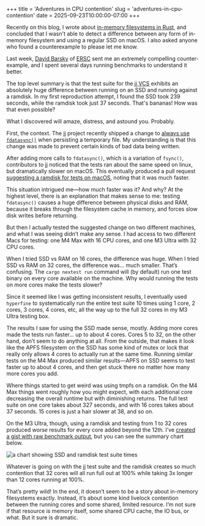 +++
title = 'Adventures in CPU contention'
slug = 'adventures-in-cpu-contention'
date = 2025-09-23T10:00:00-07:00
+++

Recently on this blog, I wrote about [in-memory filesystems in Rust](/2025/08/18/in-memory-filesystems-in-rust/), and concluded that I wasn't able to detect a difference between any form of in-memory filesystem and using a regular SSD on macOS. I also asked anyone who found a counterexample to please let me know.

Last week, [David Barsky](https://davidbarsky.com) of [ERSC](https://ersc.io) sent me an extremely compelling counter-example, and I spent several days running benchmarks to understand it better.

The top level summary is that the test suite for the [jj VCS](http://github.com/jj-vcs/jj/) exhibits an absolutely huge difference between running on an SSD and running against a ramdisk. In my first reproduction attempt, I found the SSD took 239 seconds, while the ramdisk took just 37 seconds. That's bananas! How was that even possible?

What I discovered will amaze, distress, and astound you. Probably.

First, the context. The jj project recently shipped a change to [always use `fdatasync()`](https://github.com/jj-vcs/jj/pull/7375) when persisting a temporary file. My understanding is that this change was made to prevent certain kinds of bad data being written.

After adding more calls to `fdatasync()`, which is a variation of `fsync()`, contributors to jj noticed that the tests ran about the same speed on linux, but dramatically slower on macOS. This eventually produced a pull request [suggesting a ramdisk for tests on macOS](https://github.com/jj-vcs/jj/pull/7493), noting that it was much faster.

This situation intrigued me—how much faster was it? And why? At the highest level, there is an explanation that makes sense to me: testing `fdatasync()` causes a huge difference between physical disks and RAM, because it breaks through the filesystem cache in memory, and forces slow disk writes before returning.

But then I actually tested the suggested change on two different machines, and what I was seeing didn’t make any sense. I had access to two different Macs for testing: one M4 Max with 16 CPU cores, and one M3 Ultra with 32 CPU cores.

When I tried SSD vs RAM on 16 cores, the difference was huge. When I tried SSD vs RAM on 32 cores, the difference was… much smaller. That’s confusing. The `cargo nextest run` command will (by default) run one test binary on every core available on the machine. Why would running the tests on more cores make the tests slower?

Since it seemed like I was getting inconsistent results, I eventually used `hyperfine` to systematically run the entire test suite 10 times using 1 core, 2 cores, 3 cores, 4 cores, etc, all the way up to the full 32 cores in my M3 Ultra testing box.

The results I saw for using the SSD made sense, mostly. Adding more cores made the tests run faster… up to about 4 cores. Cores 5 to 32, on the other hand, don’t seem to do anything at all. From the outside, that makes it look like the APFS filesystem on the SSD has some kind of mutex or lock that really only allows 4 cores to actually run at the same time. Running similar tests on the M4 Max produced similar results—APFS on SSD seems to test faster up to about 4 cores, and then get stuck there no matter how many more cores you add.

Where things started to get weird was using tmpfs on a ramdisk. On the M4 Max things went roughly how you might expect, with each additional core decreasing the overall runtime but with diminishing returns. The full test suite on one core takes about 327 seconds, and with 16 cores takes about 37 seconds. 15 cores is just a hair slower at 38, and so on.

On the M3 Ultra, though, using a ramdisk and testing from 1 to 32 cores produced _worse_ results for every core added beyond the 12th. I’ve [created a gist with raw benchmark output](https://gist.github.com/indirect/c3d911b093ecab55dc96ebaaef7b1adb), but you can see the summary chart below.

![a chart showing SSD and ramdisk test suite times](jj-test-bench.png)

Whatever is going on with the jj test suite and the ramdisk creates so much contention that 32 cores will all run full out at 100% while taking 3x longer than 12 cores running at 100%.

That’s pretty wild! In the end, it doesn’t seem to be a story about in-memory filesystems exactly. Instead, it’s about some kind livelock contention between the running cores and some shared, limited resource. I’m not sure if that resource is memory itself, some shared CPU cache, the IO bus, or what. But it sure is dramatic.
